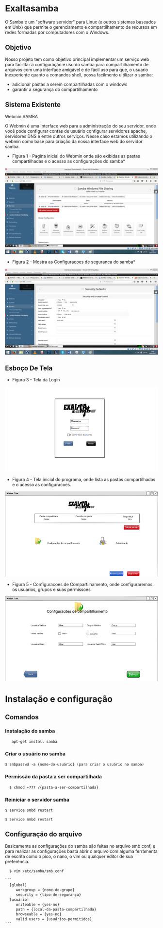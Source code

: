 # Exaltasamba

O Samba é um "software servidor" para Linux (e outros sistemas baseados em Unix) que permite o gerenciamento e compartilhamento de recursos em redes formadas por computadores com o Windows.


## Objetivo

Nosso projeto tem como objetivo principal implementar um serviço web para facilitar a configuração e uso do samba para compartilhamento de arquivos com uma interface amigável e de fácil uso para que, o usuario inexperiente quanto a comandos shell, possa facilmento ultilizar o samba:

* adicionar pastas a serem compartilhadas com o windows
* garantir a segurança do compartilhamento

## Sistema Existente

Webmin SAMBA

O Webmin é uma interface web para a administração do seu servidor, onde você pode configurar contas de usuário configurar servidores apache, servidores DNS e entre outros serviços. Nesse caso estamos utilizando o webmin como base para criação da nossa interface web do servidor samba.

* Figura 1 - Pagina inicial do Webmin onde são exibidas as pastas compartilhadas e o acesso as configurações do samba*

![Alt Text](/doc/img/IMG_20022017_170226_0.png)

* Figura 2 - Mostra as Configuracoes de seguranca do samba*

![Alt Text](/doc/img/IMG_20022017_170316_0.png)


## Esboço De Tela

* Figura 3 - Tela da Login

![Alt Text](/doc/img/TelaLogin.png)

* Figura 4 - Tela inicial do programa, onde lista as pastas compartilhadas e o acesso as configuracoes.

![Alt Text](/doc/img/Tela1.png)

* Figura 5 - Configuracoes de Compartilhamento, onde configuraremos os usuarios, grupos e suas permissoes

![Alt Text](/doc/img/Comp.png)


# Instalação e configuração

## Comandos

### Instalação do samba

 ```
    apt-get install samba
 ```


### Criar o usuário no samba

  ```
  $ smbpasswd -a {nome-do-usuário} (para criar o usuário no samba)
  ```

### Permissão da pasta a ser compartilhada
  
  ```
    $ chmod +777 /{pasta-a-ser-compartilhada}
  ``` 

### Reiniciar o servidor samba

  ```
  $ service smbd restart
  ```

  ```
  $ service nmbd restart
  ```
  
## Configuração do arquivo

Basicamente as configurações do samba são feitas no arquivo smb.conf, e para realizar as configurações basta abrir o arquivo com alguma ferramenta de escrita como o pico, o nano, o vim ou qualquer editor de sua preferência.

  ```
    $ vim /etc/samba/smb.conf
  ```

    ```
      [global]
         workgroup = {nome-do-grupo}
         security = {tipo-de-segurança}
      [usuário]
         writeable = {yes-no}
         path = {local-da-pasta-compartilhada}
         browseable = {yes-no}
         valid users = {usuários-permitidos}
    ```


